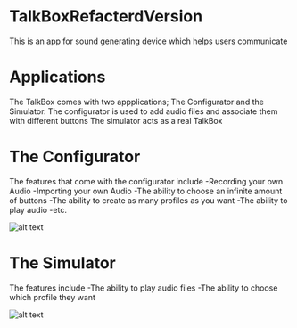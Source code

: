 # TalkBoxRefacterdVersion

This is an app for sound generating device which helps users communicate

# Applications
The TalkBox comes with two appplications; The Configurator and the Simulator.
The configurator is used to add audio files and associate them with different buttons
The simulator acts as a real TalkBox

# The Configurator
The features that come with the configurator include
-Recording your own Audio
-Importing your own Audio
-The ability to choose an infinite amount of buttons
-The ability to create as many profiles as you want
-The ability to play audio
-etc.

![alt text](https://github.com/yabokar1/TalkBoxRefacterdVersion/blob/master/src/TalkBox/src/README1.JPG)


# The Simulator
The features include
-The ability to play audio files
-The ability to choose which profile they want

![alt text](https://github.com/yabokar1/TalkBoxRefacterdVersion/tree/master/src/TalkBox/src/README2.JPG)


